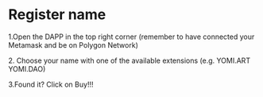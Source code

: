# Register name

1.Open the DAPP in the top right corner (remember to have connected your Metamask and be on Polygon Network)&#x20;



2\. Choose your name with one of the available extensions (e.g. YOMI.ART YOMI.DAO)&#x20;

3.Found it? Click on Buy!!!
